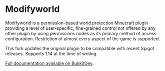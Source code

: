 # Modifyworld

Modifyworld is a permission-based world protection Minecraft plugin providing a level of user-specific, fine-grained control not offered by any other plugin by using permissions nodes as its primary method of access configuration. Restriction of almost every aspect of the game is supported.

This fork updates the original plugin to be compatible with recent Spigot releases. Supports 1.14 at the time of writing.

[Full documentation available on BukkitDev](https://dev.bukkit.org/projects/modifyworld/).
